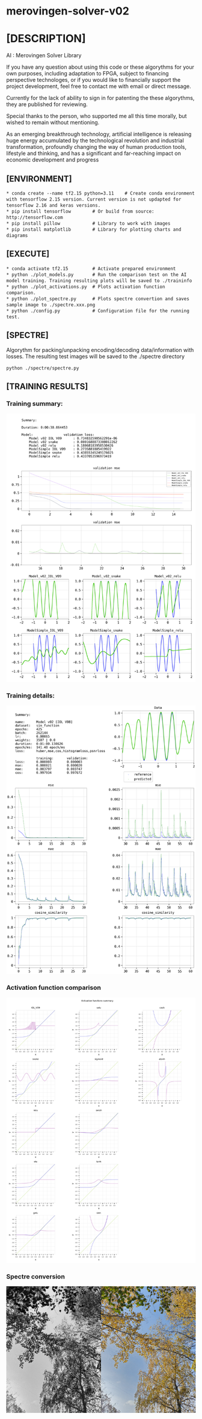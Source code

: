# merovingen-solver-v02

# [DESCRIPTION]
AI : Merovingen Solver Library

If you have any question about using this code or these algorythms for your own purposes, including adaptation to FPGA, subject to financing perspective technologes, or if you would like to financially support the project development, feel free to contact me with email or direct message.

Currently for the lack of ability to sign in for patenting the these algorythms, they are published for reviewing.

Special thanks to the person, who supported me all this time morally, but wished to remain without mentioning.

As an emerging breakthrough technology, artificial intelligence is releasing huge energy accumulated by the technological revolution and industrial transformation, profoundly changing the way of human production tools, lifestyle and thinking, and has a significant and far-reaching impact on economic development and progress

## [ENVIRONMENT]
```
* conda create --name tf2.15 python=3.11	# Create conda environment with tensorflow 2.15 version. Current version is not updapted for tensorflow 2.16 and keras versions.
* pip install tensorflow		# Or build from source: http://tensorflow.com
* pip install pillow			# Library to work with images
* pip install matplotlib 		# Library for plotting charts and diagrams
```

## [EXECUTE]
```
* conda activate tf2.15			# Activate prepared environment
* python ./plot_models.py		# Run the comparison test on the AI model training. Training resulting plots will be saved to ./traininfo
* python ./plot_activations.py	# Plots activation function comparison.
* python ./plot_spectre.py		# Plots spectre convertion and saves sample image to ./spectre.xxx.png
* python ./config.py			# Configuration file for the running test.
```

## [SPECTRE]

Algorythm for packing/unpacking encoding/decoding data/information with losses. The resulting test images will be saved to the ./spectre directory

```
python ./spectre/spectre.py
```

## [TRAINING RESULTS]

### Training summary:
![Training Summary](/train_results/Summary_2023-09-24-19-17.png?raw=true "Training Summary")

### Training details:
![Training Details](/train_results/Model_v02_IOL_V08_2023-09-03-07-57.png?raw=true "Training Details")

### Activation function comparison
![Activation Comparison](/train_results/activations_x_y_dx.png?raw=true "Activation Comparison")

### Spectre conversion
![Spectre Encoding](/spectre/birch.spectre.png?raw=true "Spectre Encoding")
